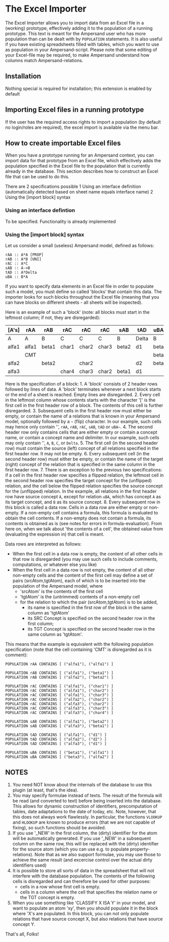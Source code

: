 # The Excel Importer

The Excel Importer allows you to import data from an Excel file in a \(working\) prototype, effectively adding it to the population of a running prototype. This text is meant for the Ampersand user who has more population than can be dealt with by `POPULATION` statements. It is also useful if you have existing spreadsheets filled with tables, which you want to use as population in your Ampersand-script. Please note that some editing of your Excel-file may be required, to make Ampersand understand how columns match Ampersand-relations.

## Installation

Nothing special is required for installation; this extension is enabled by default

## Importing Excel files in a running prototype

If the user has the required access rights to import a population \(by default no login/roles are required\), the excel import is available via the menu bar.

## How to create importable Excel files

When you have a prototype running for an Ampersand context, you can import data for that prototype from an Excel file, which effectively adds the population specified in the Excel file to the population that is currently already in the database. This section describes how to construct an Excel file that can be used to do this.

There are 2 specifications possible 1 Using an interface definition \(automatically detected based on sheet name equals interface name\) 2 Using the \[import block\] syntax

### Using an interface defintion

To be specified. Functionality is already implemented

### Using the \[import block\] syntax

Let us consider a small \(useless\) Ampersand model, defined as follows:

```text
rAA :: A*A [PROP]
rAB :: A*B [UNI]
rAC :: A*C
sAB :: A->B
tAD :: A*Delta
uBA :: B*A
```

If you want to specify data elements in an Excel file in order to populate such a model, you must define so called 'blocks' that contain this data. The importer looks for such blocks throughout the Excel file \(meaning that you can have blocks on different sheets - all sheets will be inspected\).

Here is an example of such a 'block' \(note: all blocks must start in the leftmost column; if not, they are disregarded\):

| \[A's\] | rAA | rAB | rAC | rAC | rAC | sAB | tAD | uBA~ |
| --- | --- | --- | --- | --- | --- | --- | --- | --- |
| A | A | B | C | C | C | B | Delta | B |
| alfa1 | alfa1 | beta1 | char1 | char2 | char3 | beta2 | d1 | beta1 |
|  | CMT |  |  |  |  |  |  | beta2 |
| alfa2 |  | beta2 |  | char2 |  |  | d2 | beta3 |
| alfa3 |  |  | char4 | char3 | char2 | beta1 | d1 |  |

Here is the specification of a block: 1. A 'block' consists of 2 header rows followed by lines of data. A 'block' terminates whenever a next block starts or the end of a sheet is reached. Empty lines are disregarded. 2. Every cell in the leftmost column whose contents starts with the character '\[' is the first cell in the first header row of a block. The contents of this cell is further disregarded. 3. Subsequent cells in the first header row must either be empty, or contain the name of a relations that is known in your Ampersand model, optionally followed by a `~` \(flip\) character. In our example, such cells may hence only contain '', `rAA`, `rAB`, `rAC`, `sAB`, `tAD` or `uBA~`. 4. The second header row only contains cells that are either empty or contain a concept name, or contain a concept name and delimiter. In our example, such cells may only contain '', `A`, `B`, `C`, or `Delta`. 5. The first cell \(in the second header row\) must contain the source \(left\) concept of all relations specified in the first header row. It may not be empty. 6. Every subsequent cell \(in the second header row\) must either be empty, or contain the name of the target \(right\) concept of the relation that is specified in the same column in the first header row. 7. There is an exception to the previous two specifications: if a cell in the first header row specifies a flipped relation, the leftmost cell in the second header row specifies the target concept for the \(unflipped\) relation, and the cell below the flipped relation specifies the source concept for the \(unflipped\) relation. In the example, all relations in the first header row have source concept `A`, except for relation `uBA`, which has concept `A` as its target concept, and `B` as its source concept. 8. Every subsequent row in this block is called a data row. Cells in a data row are either empty or non-empty. If a non-empty cell contains a formula, this formula is evaluated to obtain the cell contents. If a non-empty does not contain a formula, its contents is obtained as is \(see notes for errors in formula-evaluation\). From here on, when we talk about 'the contents of a cell', the obtained value from \(evaluating the expression in\) that cell is meant.

Data rows are interpreted as follows:

* When the first cell in a data row is empty, the content of all other cells in that row is disregarded \(you may use such cells to include comments, computations, or whatever else you like\)
* When the first cell in a data row is not empty, the content of all other non-empty cells and the content of the first cell may define a set of pairs \(srcAtom,tgtAtom\), each of which is to be inserted into the population of the Ampersand model, where
  * 'srcAtom' is the contents of the first cell
  * 'tgtAtom' is the \(untrimmed\) contents of a non-empty cell
  * for the relation to which the pair \(srcAtom,tgtAtom\) is to be added,
    * its name is specified in the first row of the block in the same column as 'tgtAtom'
    * its SRC Concept is specified on the second header row in the first column;
    * its TGT Concept is specified on the second header row in the same column as 'tgtAtom'.

This means that the example is equivalent with the following population specification \(note that the cell containing 'CMT' is disregarded as it is comment\):

```text
POPULATION rAA CONTAINS [ ("alfa1"), ("alfa1") ] 

POPULATION rAB CONTAINS [ ("alfa1"), ("beta1") ] 
POPULATION rAB CONTAINS [ ("alfa2"), ("beta2") ] 

POPULATION rAC CONTAINS [ ("alfa1"), ("char1") ] 
POPULATION rAC CONTAINS [ ("alfa1"), ("char2") ] 
POPULATION rAC CONTAINS [ ("alfa1"), ("char3") ] 
POPULATION rAC CONTAINS [ ("alfa2"), ("char2") ] 
POPULATION rAC CONTAINS [ ("alfa3"), ("char2") ] 
POPULATION rAC CONTAINS [ ("alfa3"), ("char3") ] 
POPULATION rAC CONTAINS [ ("alfa3"), ("char4") ] 

POPULATION sAB CONTAINS [ ("alfa1"), ("beta2") ] 
POPULATION sAB CONTAINS [ ("alfa3"), ("beta1") ] 

POPULATION tAD CONTAINS [ ("alfa1"), ("d1") ] 
POPULATION tAD CONTAINS [ ("alfa2"), ("d2") ] 
POPULATION tAD CONTAINS [ ("alfa3"), ("d1") ] 

POPULATION uBA CONTAINS [ ("beta1"), ("alfa1") ] 
POPULATION uBA CONTAINS [ ("beta3"), ("alfa2") ] 
```

## NOTES

1. You need NOT know about the internals of the database to use this plugin \(at least, that's the idea\).
2. You may specify formulae instead of texts. The result of the formula will be read \(and converted to text\) before being inserted into the database. This allows for dynamic construction of identifiers, precomputation of tables, date adaptations to the date of today, etc. Note, however, that this does not always work flawlessly. In particular, the functions `VLOOKUP` and `HLOOKUP` are known to produce errors \(that we are not capable of fixing\), so such functions should be avoided.
3. If you use '\_NEW' in the first column, the \(dirty\) identifier for the atom will be automatically generated. If you use '\_NEW' in a subsequent column on the same row, this will be replaced with the \(dirty\) identifier for the source atom \(which you can use e.g. to populate property-relations\). Note that as we also support formulae, you may use those to achieve the same result \(and excercise control over the actual dirty identifiers used\)
4. It is possible to store all sorts of data in the spreadsheet that will not interfere with the database population. The contents of the following cells is disregarded and can therefore be used for other purposes:
   * cells in a row whose first cell is empty.
   * cells in a column where the cell that specifies the relation name or the TGT concept is empty.
5. When you use something like 'CLASSIFY X ISA Y' in your model, and want to populate an atom 'xy', then you should populate it in the block where 'X's are populated. In this block, you can not only populate relations that have source concept X, but also relations that have source concept Y.

That's all, Folks!

